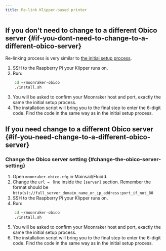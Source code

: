 ```yaml
---
title: Re-link Klipper-based printer
---
```


## If you don't need to change to a different Obico server {#if-you-dont-need-to-change-to-a-different-obico-server}

Re-linking process is very similar to [the initial setup process](/user-guides/klipper-setup.md).

1. SSH to the Raspberry Pi your Klipper runs on.
2. Run:

```bash
    cd ~/moonraker-obico
    ./install.sh
```

3. You will be asked to confirm your Moonraker host and port, exactly the same the initial setup process.
4. The installation script will bring you to the final step to enter the 6-digit code. Find the code in the same way as in the  initial setup process.

## If you need change to a different Obico server {#if-you-need-change-to-a-different-obico-server}

### Change the Obico server setting {#change-the-obico-server-setting}

1. Open `moonraker-obico.cfg` in Mainsail/Fluidd.
2. Change the `url = ` line inside the `[server]` section. Remember the format should be `http(s)://full_server_domain_name_or_ip_address:port_if_not_80`
3. SSH to the Raspberry Pi your Klipper runs on.
4. Run:

```bash
    cd ~/moonraker-obico
    ./install.sh
```

5. You will be asked to confirm your Moonraker host and port, exactly the same the initial setup process.
6. The installation script will bring you to the final step to enter the 6-digit code. Find the code in the same way as in the  initial setup process.

